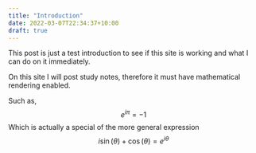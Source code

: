 ```yaml
---
title: "Introduction"
date: 2022-03-07T22:34:37+10:00
draft: true
---
```


This post is just a test introduction to see if this site is working and what I can do on it immediately. 

On this site I will post study notes, therefore it must have mathematical rendering enabled. 

Such as, 
$$
e^{i\pi} = -1
$$
Which is actually a special of the more general expression 
$$
i\sin(\theta) + \cos(\theta) = e^{i\theta}
$$


